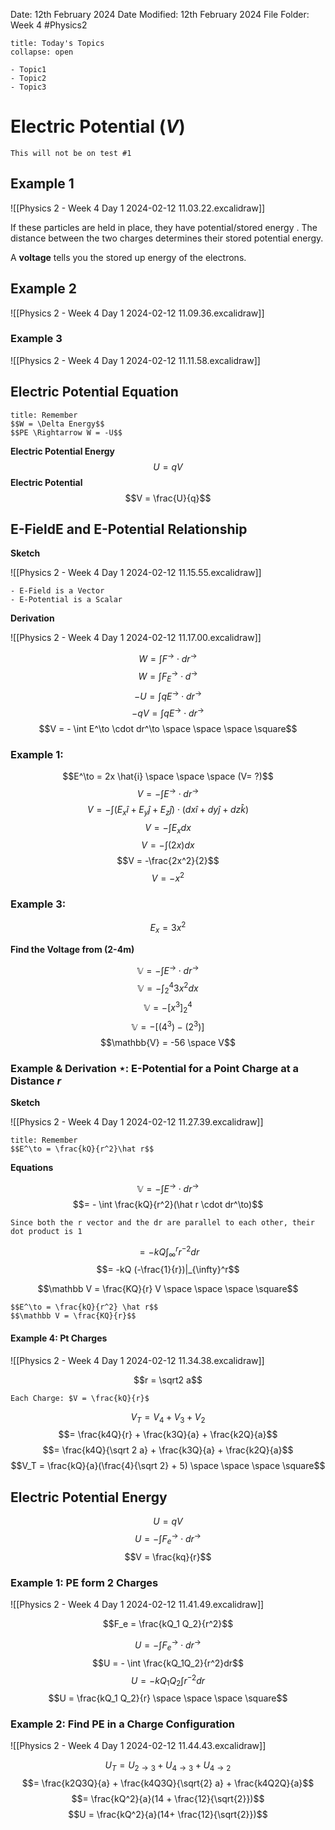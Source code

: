 Date: 12th February 2024
Date Modified: 12th February 2024
File Folder: Week 4
#Physics2

```ad-abstract
title: Today's Topics
collapse: open

- Topic1
- Topic2
- Topic3

```

# Electric Potential ($V$)

```ad-note
This will not be on test #1
```

## Example 1

![[Physics 2 - Week 4 Day 1 2024-02-12 11.03.22.excalidraw]]

If these particles are held in place, they have potential/stored energy . The distance between the two charges determines their stored potential energy.

A **voltage** tells you the stored up energy of the electrons.

## Example 2

![[Physics 2 - Week 4 Day 1 2024-02-12 11.09.36.excalidraw]]

### Example 3

![[Physics 2 - Week 4 Day 1 2024-02-12 11.11.58.excalidraw]]

## Electric Potential Equation

```ad-note
title: Remember
$$W = \Delta Energy$$
$$PE \Rightarrow W = -U$$
```

**Electric Potential Energy**
$$U = qV$$
**Electric Potential**
$$V = \frac{U}{q}$$

## E-FieldE and E-Potential Relationship

**Sketch**

![[Physics 2 - Week 4 Day 1 2024-02-12 11.15.55.excalidraw]]

```ad-note
- E-Field is a Vector
- E-Potential is a Scalar
```

**Derivation**

![[Physics 2 - Week 4 Day 1 2024-02-12 11.17.00.excalidraw]]

$$W = \int F^\to \cdot dr^\to$$
$$W = \int F^\to_E \cdot d^\to$$
$$-U = \int qE^\to \cdot dr^\to$$
$$-qV = \int qE^\to \cdot dr^\to$$
$$V = - \int E^\to \cdot dr^\to \space \space \space \square$$

### Example 1:

$$E^\to = 2x \hat{i} \space \space \space (V= ?)$$
$$V = -\int E^\to \cdot dr^\to$$
$$V = -\int (E_x \hat i + E_y \hat j + E_z \hat j)\cdot(dx \hat i + dy \hat j + dz \hat k)$$
$$V = - \int E_x dx$$
$$V = -\int (2x)dx$$
$$V = -\frac{2x^2}{2}$$
$$V = -x^2$$

### Example 3: 

$$E_x = 3x^2$$

**Find the Voltage from (2-4m)**

$$\mathbb V = - \int E^\to \cdot dr^\to$$
$$\mathbb V = - \int_{2}^{4} 3x^2 dx$$
$$\mathbb{V} = -[x^3]_2^4$$
$$\mathbb{V} = -[(4^3)-(2^3)]$$
$$\mathbb{V} = -56 \space V$$

### Example & Derivation $\star$: E-Potential for a Point Charge at a Distance $r$ 

**Sketch**

![[Physics 2 - Week 4 Day 1 2024-02-12 11.27.39.excalidraw]]

```ad-note
title: Remember
$$E^\to = \frac{kQ}{r^2}\hat r$$
```

**Equations**

$$\mathbb V = -\int E^\to \cdot dr^\to$$
$$= - \int \frac{kQ}{r^2}(\hat r \cdot dr^\to)$$
```ad-note
Since both the r vector and the dr are parallel to each other, their dot product is 1
```

$$= -kQ \int_{\infty}^r r^{-2} dr$$
$$= -kQ (-\frac{1}{r})|_{\infty}^r$$

$$\mathbb V = \frac{KQ}{r} V \space \space \space \square$$

```ad-important
$$E^\to = \frac{kQ}{r^2} \hat r$$
$$\mathbb V = \frac{KQ}{r}$$
```

#### Example 4: Pt Charges

![[Physics 2 - Week 4 Day 1 2024-02-12 11.34.38.excalidraw]]

$$r = \sqrt2 a$$

```ad-note
Each Charge: $V = \frac{kQ}{r}$
```

$$V_T = V_4 + V_3 + V_2$$
$$= \frac{k4Q}{r} + \frac{k3Q}{a} + \frac{k2Q}{a}$$
$$= \frac{k4Q}{\sqrt 2 a} + \frac{k3Q}{a} + \frac{k2Q}{a}$$
$$V_T = \frac{kQ}{a}(\frac{4}{\sqrt 2} + 5) \space \space \space \square$$

## Electric Potential Energy

$$U = qV$$
$$U = - \int F_e^\to \cdot dr^\to$$
$$V = \frac{kq}{r}$$

### Example 1:  PE form 2 Charges

![[Physics 2 - Week 4 Day 1 2024-02-12 11.41.49.excalidraw]]

$$F_e = \frac{kQ_1 Q_2}{r^2}$$

$$U = - \int F_e^\to \cdot dr^\to$$
$$U = - \int \frac{kQ_1Q_2}{r^2}dr$$
$$U = -kQ_1Q_2 \int r^{-2}dr$$
$$U = \frac{kQ_1 Q_2}{r} \space \space \space \square$$


### Example 2: Find PE in a Charge Configuration

![[Physics 2 - Week 4 Day 1 2024-02-12 11.44.43.excalidraw]]

$$U_T = U_{2\to3}+ U_{4\to3} + U_{4\to2}$$
$$= \frac{k2Q3Q}{a} + \frac{k4Q3Q}{\sqrt{2} a} + \frac{k4Q2Q}{a}$$
$$= \frac{kQ^2}{a}(14 + \frac{12}{\sqrt{2}})$$
$$U = \frac{kQ^2}{a}(14+ \frac{12}{\sqrt{2}})$$

